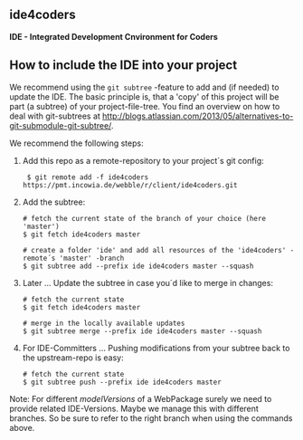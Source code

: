 ## ide4coders

**IDE - Integrated Development Cnvironment for Coders**


## How to include the IDE into your project
We recommend using the `git subtree` -feature to add and (if needed) to update the IDE. The basic principle is, that a 'copy' of this project will be part (a subtree) of your project-file-tree.
You find an overview on how to deal with git-subtrees at <http://blogs.atlassian.com/2013/05/alternatives-to-git-submodule-git-subtree/>.

We recommend the following steps:

1. Add this repo as a remote-repository to your project´s git config: 
    
        $ git remote add -f ide4coders https://pmt.incowia.de/webble/r/client/ide4coders.git
        
2.  Add the subtree: 
        
        # fetch the current state of the branch of your choice (here 'master')
        $ git fetch ide4coders master
        
        # create a folder 'ide' and add all resources of the 'ide4coders' -remote´s 'master' -branch
        $ git subtree add --prefix ide ide4coders master --squash
        
3.  Later ... Update the subtree in case you´d like to merge in changes: 
        
        # fetch the current state
        $ git fetch ide4coders master
        
        # merge in the locally available updates
        $ git subtree merge --prefix ide ide4coders master --squash

3.  For IDE-Committers ... Pushing modifications from your subtree back to the upstream-repo is easy: 
        
        # fetch the current state
        $ git subtree push --prefix ide ide4coders master
        
Note: For different _modelVersions_ of a WebPackage surely we need to provide related IDE-Versions. Maybe we manage this with different branches. So be sure to refer to the right branch when using the commands above.